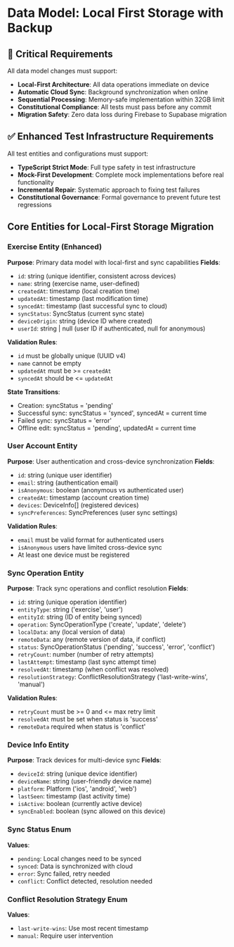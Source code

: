 # Data Model: Local First Storage with Backup

## 🚨 Critical Requirements

All data model changes must support:
- **Local-First Architecture**: All data operations immediate on device
- **Automatic Cloud Sync**: Background synchronization when online
- **Sequential Processing**: Memory-safe implementation within 32GB limit
- **Constitutional Compliance**: All tests must pass before any commit
- **Migration Safety**: Zero data loss during Firebase to Supabase migration

## ✅ Enhanced Test Infrastructure Requirements

All test entities and configurations must support:
- **TypeScript Strict Mode**: Full type safety in test infrastructure
- **Mock-First Development**: Complete mock implementations before real functionality
- **Incremental Repair**: Systematic approach to fixing test failures
- **Constitutional Governance**: Formal governance to prevent future test regressions

## Core Entities for Local-First Storage Migration

### Exercise Entity (Enhanced)
**Purpose**: Primary data model with local-first and sync capabilities
**Fields**:
- `id`: string (unique identifier, consistent across devices)
- `name`: string (exercise name, user-defined)
- `createdAt`: timestamp (local creation time)
- `updatedAt`: timestamp (last modification time)
- `syncedAt`: timestamp (last successful sync to cloud)
- `syncStatus`: SyncStatus (current sync state)
- `deviceOrigin`: string (device ID where created)
- `userId`: string | null (user ID if authenticated, null for anonymous)

**Validation Rules**:
- `id` must be globally unique (UUID v4)
- `name` cannot be empty
- `updatedAt` must be >= `createdAt`
- `syncedAt` should be <= `updatedAt`

**State Transitions**:
- Creation: syncStatus = 'pending'
- Successful sync: syncStatus = 'synced', syncedAt = current time
- Failed sync: syncStatus = 'error'
- Offline edit: syncStatus = 'pending', updatedAt = current time

### User Account Entity
**Purpose**: User authentication and cross-device synchronization
**Fields**:
- `id`: string (unique user identifier)
- `email`: string (authentication email)
- `isAnonymous`: boolean (anonymous vs authenticated user)
- `createdAt`: timestamp (account creation time)
- `devices`: DeviceInfo[] (registered devices)
- `syncPreferences`: SyncPreferences (user sync settings)

**Validation Rules**:
- `email` must be valid format for authenticated users
- `isAnonymous` users have limited cross-device sync
- At least one device must be registered

### Sync Operation Entity
**Purpose**: Track sync operations and conflict resolution
**Fields**:
- `id`: string (unique operation identifier)
- `entityType`: string ('exercise', 'user')
- `entityId`: string (ID of entity being synced)
- `operation`: SyncOperationType ('create', 'update', 'delete')
- `localData`: any (local version of data)
- `remoteData`: any (remote version of data, if conflict)
- `status`: SyncOperationStatus ('pending', 'success', 'error', 'conflict')
- `retryCount`: number (number of retry attempts)
- `lastAttempt`: timestamp (last sync attempt time)
- `resolvedAt`: timestamp (when conflict was resolved)
- `resolutionStrategy`: ConflictResolutionStrategy ('last-write-wins', 'manual')

**Validation Rules**:
- `retryCount` must be >= 0 and <= max retry limit
- `resolvedAt` must be set when status is 'success'
- `remoteData` required when status is 'conflict'

### Device Info Entity
**Purpose**: Track devices for multi-device sync
**Fields**:
- `deviceId`: string (unique device identifier)
- `deviceName`: string (user-friendly device name)
- `platform`: Platform ('ios', 'android', 'web')
- `lastSeen`: timestamp (last activity time)
- `isActive`: boolean (currently active device)
- `syncEnabled`: boolean (sync allowed on this device)

### Sync Status Enum
**Values**:
- `pending`: Local changes need to be synced
- `synced`: Data is synchronized with cloud
- `error`: Sync failed, retry needed
- `conflict`: Conflict detected, resolution needed

### Conflict Resolution Strategy Enum
**Values**:
- `last-write-wins`: Use most recent timestamp
- `manual`: Require user intervention

